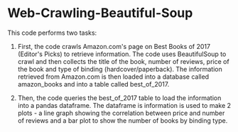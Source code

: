 # Web-Crawling-Beautiful-Soup

This code performs two tasks:

1. First, the code crawls Amazon.com's page on Best Books of 2017 (Editor's Picks) to retrieve information. The code uses BeautifulSoup to crawl and then collects the title of the book, number of reviews, price of the book and type of binding (hardcover/paperback). The information retrieved from Amazon.com is then loaded into a database called amazon_books and into a table called best_of_2017.

2) Then, the code queries the best_of_2017 table to load the information into a pandas dataframe. The dataframe is information is used to make 2 plots - a line graph showing the correlation between price and number of reviews and a bar plot to show the number of books by binding type.

